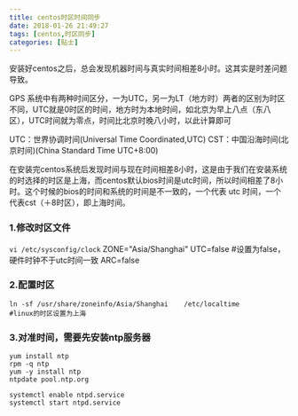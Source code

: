 ```yaml
---
title: centos时区时间同步
date: 2018-01-26 21:49:27
tags: [centos,时区同步]
categories: [贴士]
---
```


安装好centos之后，总会发现机器时间与真实时间相差8小时。这其实是时差问题导致。<!-- more -->

GPS 系统中有两种时间区分，一为UTC，另一为LT（地方时）两者的区别为时区不同，UTC就是0时区的时间，地方时为本地时间，如北京为早上八点（东八区），UTC时间就为零点，时间比北京时晚八小时，以此计算即可

UTC：世界协调时间(Universal Time Coordinated,UTC) 
CST：中国沿海时间(北京时间)(China Standard Time UTC+8:00) 

在安装完centos系统后发现时间与现在时间相差8小时，这是由于我们在安装系统的时选择的时区是上海，而centos默认bios时间是utc时间，所以时间相差了8小时。这个时候的bios的时间和系统的时间是不一致的，一个代表 utc 时间，一个代表cst（＋8时区），即上海时间。

### 1.修改时区文件

`vi /etc/sysconfig/clock`
ZONE="Asia/Shanghai"
UTC=false                                                        #设置为false，硬件时钟不于utc时间一致
ARC=false

### 2.配置时区

```shell
ln -sf /usr/share/zoneinfo/Asia/Shanghai    /etc/localtime       #linux的时区设置为上海
```

### 3.对准时间，需要先安装ntp服务器 

```shell
yum install ntp
rpm -q ntp
yum -y install ntp
ntpdate pool.ntp.org   

systemctl enable ntpd.service
systemctl start ntpd.service
```

